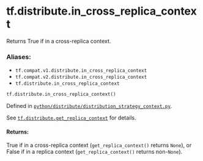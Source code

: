 <div itemscope itemtype="http://developers.google.com/ReferenceObject">
<meta itemprop="name" content="tf.distribute.in_cross_replica_context" />
<meta itemprop="path" content="Stable" />
</div>

# tf.distribute.in_cross_replica_context

Returns True if in a cross-replica context.

### Aliases:

* `tf.compat.v1.distribute.in_cross_replica_context`
* `tf.compat.v2.distribute.in_cross_replica_context`
* `tf.distribute.in_cross_replica_context`

``` python
tf.distribute.in_cross_replica_context()
```



Defined in [`python/distribute/distribution_strategy_context.py`](/code/stable/tensorflow/python/distribute/distribution_strategy_context.py).

<!-- Placeholder for "Used in" -->

See <a href="../../tf/distribute/get_replica_context.md"><code>tf.distribute.get_replica_context</code></a> for details.

#### Returns:

True if in a cross-replica context (`get_replica_context()` returns
`None`), or False if in a replica context (`get_replica_context()` returns
non-`None`).
